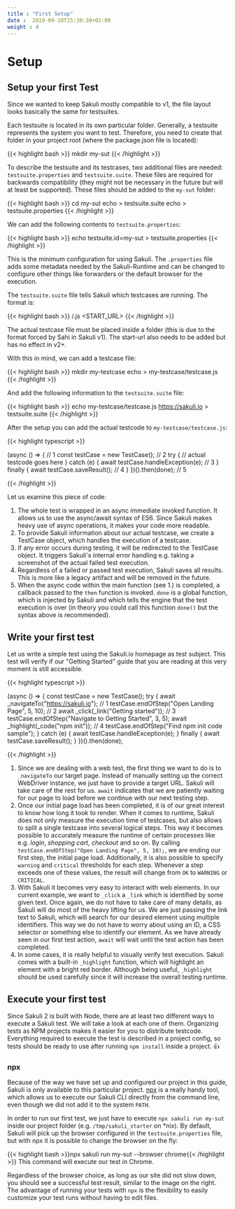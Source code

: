 ```yaml
---
title : "First Setup"
date :  2019-09-10T15:30:30+02:00
weight : 4
---
```


# Setup

## Setup your first Test
Since we wanted to keep Sakuli mostly compatible to v1, the file layout looks basically the same for testsuites.

Each testsuite is located in its own particular folder. Generally, a testsuite represents the system you want to test. Therefore, you need to create that folder in your project root (where the package.json file is located):

{{< highlight bash >}}
mkdir my-sut
{{< /highlight >}}

To describe the testsuite and its testcases, two additional files are needed: `testsuite.properties` and `testsuite.suite`. These files are required for backwards compatibility (they might not be necessary in the future but will at least be supported). These files should be added to the `my-sut` folder:

{{< highlight bash >}}
cd my-sut
echo > testsuite.suite 
echo > testsuite.properties
{{< /highlight >}}

We can add the following contents to `testsuite.properties`:

{{< highlight bash >}}
echo testsuite.id=my-sut > testsuite.properties
{{< /highlight >}}

This is the minimum configuration for using Sakuli. The `.properties` file adds some metadata needed by the Sakuli-Runtime and can be changed to configure other things like forwarders or the default browser for the execution.

The `testsuite.suite` file tells Sakuli which testcases are running. The format is:

{{< highlight bash >}}
<FOLDER-NAME>/<FILE-NAME>.js <START_URL>
{{< /highlight >}}

The actual testcase file must be placed inside a folder (this is due to the format forced by Sahi in Sakuli v1). The start-url also needs to be added but has no effect in v2+.

With this in mind, we can add a testcase file:

{{< highlight bash >}}
mkdir my-testcase
echo > my-testcase/testcase.js
{{< /highlight >}}

And add the following information to the `testsuite.suite` file:

{{< highlight bash >}}
echo my-testcase/testcase.js https://sakuli.io > testsuite.suite
{{< /highlight >}}

After the setup you can add the actual testcode to `my-testcase/testcase.js`:

{{< highlight typescript >}}

(async () => {  // 1
    const testCase = new TestCase(); // 2
    try {
        // actual testcode goes here
    } catch (e) {
        await testCase.handleException(e); // 3
    } finally {
        await testCase.saveResult(); // 4
    }
})().then(done); // 5

{{< /highlight >}}

Let us examine this piece of code:

1. The whole test is wrapped in an async immediate invoked function. It allows us to use the async/await syntax of ES6. Since Sakuli makes heavy use of async operations, it makes your code more readable.
2. To provide Sakuli information about our actual testcase, we create a TestCase object, which handles the execution of a testcase.
3. If any error occurs during testing, it will be redirected to the TestCase object. It triggers Sakuli's internal error handling e.g. taking a screenshot of the actual failed test execution.
4. Regardless of a failed or passed test execution, Sakuli saves all results. This is more like a legacy artifact and will be removed in the future.
5. When the async code within the main function (see 1.) is completed, a callback passed to the `then` function is invoked. `done` is a global function, which is injected by Sakuli and which tells the engine that the test execution is over (in theory you could call this function `done()` but the syntax above is recommended).

## Write your first test
Let us write a simple test using the Sakuli.io homepage as test subject. This test will verify if our "Getting Started" guide that you are reading at this very moment is still accessible.

{{< highlight typescript  >}}

(async () => {
    const testCase = new TestCase();
    try {
        await _navigateTo("https://sakuli.io");                  // 1
        testCase.endOfStep("Open Landing Page", 5, 10);          // 2
        await _click(_link("Getting started"));                  // 3
        testCase.endOfStep("Navigate to Getting Started", 3, 5);
        await _highlight(_code("npm init"));                     // 4
        testCase.endOfStep("Find npm init code sample");
    } catch (e) {
        await testCase.handleException(e);
    } finally {
        await testCase.saveResult();
    }
})().then(done);

{{< /highlight >}}

1. Since we are dealing with a web test, the first thing we want to do is to `_navigateTo` our target page. Instead of manually setting up the correct WebDriver instance, we just have to provide a target URL. Sakuli will take care of the rest for us. `await` indicates that we are patiently waiting for our page to load before we continue with our next testing step.
2. Once our initial page load has been completed, it is of our great interest to know how long it took to render. When it comes to runtime, Sakuli does not only measure the execution time of testcases, but also allows to split a single testcase into several logical steps. This way it becomes possible to accurately measure the runtime of certain processes like e.g. *login*, *shopping cart*, *checkout* and so on. By calling `testCase.endOfStep("Open Landing Page", 5, 10);`, we are ending our first step, the initial page load. Additionally, it is also possible to specify `warning` and `critical` thresholds for each step. Whenever a step exceeds one of these values, the result will change from `OK` to `WARNING` or `CRITICAL`.
3. With Sakuli it becomes very easy to interact with web elements. In our current example, we want to `_click` a `_link` which is identified by some given text. Once again, we do not have to take care of many details, as Sakuli will do most of the heavy lifting for us. We are just passing the link text to Sakuli, which will search for our desired element using multiple identifiers. This way we do not have to worry about using an ID, a CSS selector or something else to identify our element. As we have already seen in our first test action, `await` will wait until the test action has been completed.
4. In some cases, it is really helpful to visually verify test execution. Sakuli comes with a built-in `_highlight` function, which will highlight an element with a bright red border. Although being useful, `_highlight` should be used carefully since it will increase the overall testing runtime.

## Execute your first test

Since Sakuli 2 is built with Node, there are at least two different ways to execute a Sakuli test. We will take a look at each one of them.
Organizing tests as NPM projects makes it easier for you to distribute testcode.
Everything required to execute the test is described in a project config, so tests should be ready to use after running `npm install` inside a project. 👍

### npx

Because of the way we have set up and configured our project in this guide, Sakuli is only available to this particular project. <a href="https://www.npmjs.com/package/npx" target="_blank">npx</a> is a really handy tool, which allows us to execute our Sakuli CLI directly from the command line, even though we did not add it to the system `PATH`.

In order to run our first test, we just have to execute `npx sakuli run my-sut` inside our project folder (e.g. `/tmp/sakuli_starter` on *nix).
By default, Sakuli will pick up the browser configured in the `testsuite.properties` file, but with npx it is possible to change the browser on the fly:

{{< highlight bash >}}npx sakuli run my-sut --browser chrome{{< /highlight >}}
This command will execute our test in Chrome.

Regardless of the browser choice, as long as our site did not slow down, you should see a successful test result, similar to the image on the right.
The advantage of running your tests with `npx` is the flexibility to easily customize your test runs without having to edit files.